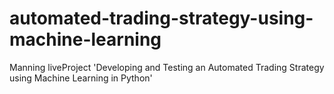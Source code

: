 # automated-trading-strategy-using-machine-learning
Manning liveProject 'Developing and Testing an Automated Trading Strategy using Machine Learning in Python'
